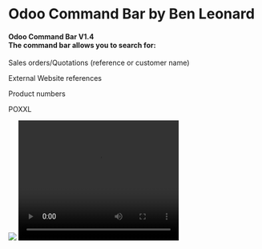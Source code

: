 # Odoo Command Bar by Ben Leonard

<html>
<body>
    <div class="features">
      <h4>Odoo Command Bar V1.4 <br>The command bar allows you to search for:</h4>
      <p>Sales orders/Quotations (reference or customer name)</p>
      <p>External Website references</p>
      <p>Product numbers</p>
      <p>POXXL</p>
    </div>
    <img src="https://i.imgur.com/OmSmgqA.png">
    <video width="320" height="240" controls>
  <source src="[movie.mp4](https://i.imgur.com/Ky4yD17.mp4)" type="video/mp4">
Your browser does not support the video tag.
</video>
   
  </body>
</html>
